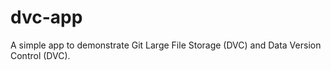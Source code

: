 # dvc-app

A simple app to demonstrate Git Large File Storage (DVC) and Data Version Control (DVC).
